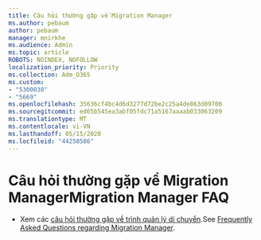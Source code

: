 ```yaml
---
title: Câu hỏi thường gặp về Migration Manager
ms.author: pebaum
author: pebaum
manager: mnirkhe
ms.audience: Admin
ms.topic: article
ROBOTS: NOINDEX, NOFOLLOW
localization_priority: Priority
ms.collection: Adm_O365
ms.custom:
- "5300030"
- "5669"
ms.openlocfilehash: 35636cf4bc4d6d3277d72be2c25a4de863d09700
ms.sourcegitcommit: ed65b545ea3abf05fdc71a5167aaaab033063209
ms.translationtype: MT
ms.contentlocale: vi-VN
ms.lasthandoff: 05/15/2020
ms.locfileid: "44250506"
---
```

# <a name="migration-manager-faq"></a><span data-ttu-id="30c24-102">Câu hỏi thường gặp về Migration Manager</span><span class="sxs-lookup"><span data-stu-id="30c24-102">Migration Manager FAQ</span></span>

- <span data-ttu-id="30c24-103">Xem các [câu hỏi thường gặp về trình quản lý di chuyển](https://docs.microsoft.com/en-us/sharepointmigration/mm-faqs).</span><span class="sxs-lookup"><span data-stu-id="30c24-103">See [Frequently Asked Questions regarding Migration Manager](https://docs.microsoft.com/en-us/sharepointmigration/mm-faqs).</span></span>
